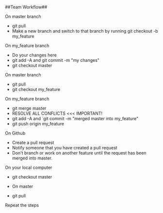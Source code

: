 ##Team Workflow##

On master branch

- git pull
- Make a new branch and switch to that branch by running git checkout -b my_feature

On my_feature branch

- Do your changes here
- git add -A and git commit -m "my changes"
- git checkout master

On master branch

- git pull
- git checkout my_feature

On my_feature branch

- git merge master
- RESOLVE ALL CONFLICTS <<< IMPORTANT!
- git add -A and `git commit -m "merged master into my_feature"
- git push origin my_feature

On Github

- Create a pull request
- Notify someone that you have created a pull request
- Don't branch or work on another feature until the request has been merged into master.

On your local computer

- git checkout master
- On master

- git pull

Repeat the steps
